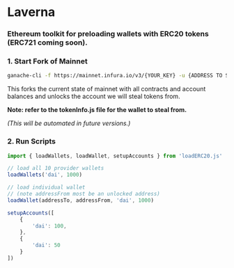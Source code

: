 # Laverna
### Ethereum toolkit for preloading wallets with ERC20 tokens (ERC721 coming soon).
### 1. Start Fork of Mainnet
```bash
ganache-cli -f https://mainnet.infura.io/v3/{YOUR_KEY} -u {ADDRESS TO STEAL FROM}
```
This forks the current state of mainnet with all contracts and account balances and unlocks the account we will steal tokens from.

**Note: refer to the tokenInfo.js file for the wallet to steal from.**

*(This will be automated in future versions.)*


### 2. Run Scripts
```js
import { loadWallets, loadWallet, setupAccounts } from 'loadERC20.js'

// load all 10 provider wallets
loadWallets('dai', 1000)

// load individual wallet
// (note addressFrom most be an unlocked address)
loadWallet(addressTo, addressFrom, 'dai', 1000)

setupAccounts([
    {
        'dai': 100,
    },
    {
        'dai': 50
    }
])

```